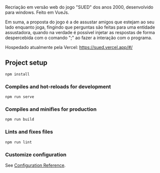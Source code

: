 Recriação em versão web do jogo "SUED" dos anos 2000, desenvolvido para windows.
Feito em VueJs.

Em suma, a proposta do jogo é a de assustar amigos que estejam ao seu lado enquanto joga, fingindo que perguntas são feitas para uma entidade assustadora, quando na verdade é possível injetar as respostas de forma despercebida com o comando ";" ao fazer a interação com o programa.

Hospedado atualmente pela Vercel: https://sued.vercel.app/#/

## Project setup
```
npm install
```
### Compiles and hot-reloads for development
```
npm run serve
```
### Compiles and minifies for production
```
npm run build
```
### Lints and fixes files
```
npm run lint
```
### Customize configuration
See [Configuration Reference](https://cli.vuejs.org/config/).
